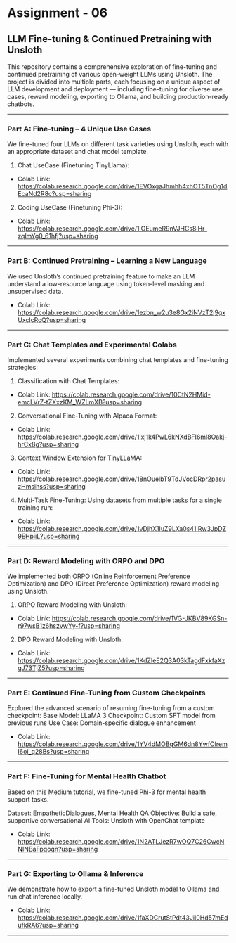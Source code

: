 # Assignment - 06


## LLM Fine-tuning & Continued Pretraining with Unsloth
This repository contains a comprehensive exploration of fine-tuning and continued pretraining of various open-weight LLMs using Unsloth. The project is divided into multiple parts, each focusing on a unique aspect of LLM development and deployment — including fine-tuning for diverse use cases, reward modeling, exporting to Ollama, and building production-ready chatbots.


---

### Part A: Fine-tuning – 4 Unique Use Cases
We fine-tuned four LLMs on different task varieties using Unsloth, each with an appropriate dataset and chat model template.

1) Chat UseCase (Finetuning TinyLlama):

- Colab Link: https://colab.research.google.com/drive/1EVOxgaJhmhh4xhOT5TnOg1dEcaNd2R8c?usp=sharing

2) Coding UseCase (Finetuning Phi-3):

- Colab Link: https://colab.research.google.com/drive/1lOEumeR9nVJHCs8lHr-zqlmYg0_61hfj?usp=sharing

---

### Part B: Continued Pretraining – Learning a New Language
We used Unsloth’s continued pretraining feature to make an LLM understand a low-resource language using token-level masking and unsupervised data.

- Colab Link: https://colab.research.google.com/drive/1ezbn_w2u3e8Gx2iNVzT2j9gxUxclcRcQ?usp=sharing
  
---

### Part C: Chat Templates and Experimental Colabs
Implemented several experiments combining chat templates and fine-tuning strategies:

1) Classification with Chat Templates:

- Colab Link: https://colab.research.google.com/drive/10CtN2HMid-emcLVrZ-tZXxzKM_WZLmXB?usp=sharing
  
2) Conversational Fine-Tuning with Alpaca Format:

- Colab Link: https://colab.research.google.com/drive/1lxj1k4PwL6kNXdBFI6ml8Oakj-hrCx8g?usp=sharing

3) Context Window Extension for TinyLLaMA:

- Colab Link: https://colab.research.google.com/drive/18nOuelbT9TdJVocDRpr2pasuzHmsihss?usp=sharing
  
4) Multi-Task Fine-Tuning: Using datasets from multiple tasks for a single training run:

- Colab Link: https://colab.research.google.com/drive/1vDjhX1luZ9LXa0s41IRw3JpDZ9EHpiiL?usp=sharing

---

### Part D: Reward Modeling with ORPO and DPO
We implemented both ORPO (Online Reinforcement Preference Optimization) and DPO (Direct Preference Optimization) reward modeling using Unsloth.

1) ORPO Reward Modeling with Unsloth:

- Colab Link: https://colab.research.google.com/drive/1VG-JKBV89KGSn-r97wsB1z6hszvwYy-f?usp=sharing

2) DPO Reward Modeling with Unsloth:

- Colab Link: https://colab.research.google.com/drive/1KdZIeE2Q3A03kTagdFxkfaXzqJ73TjZ5?usp=sharing

---

### Part E: Continued Fine-Tuning from Custom Checkpoints
Explored the advanced scenario of resuming fine-tuning from a custom checkpoint:
Base Model: LLaMA 3 
Checkpoint: Custom SFT model from previous runs
Use Case: Domain-specific dialogue enhancement


- Colab Link: https://colab.research.google.com/drive/1YV4dMOBqGM6dn8YwfOlremI6oi_q28Bs?usp=sharing
  
---

### Part F: Fine-Tuning for Mental Health Chatbot
Based on this Medium tutorial, we fine-tuned Phi-3 for mental health support tasks.

Dataset: EmpatheticDialogues, Mental Health QA
Objective: Build a safe, supportive conversational AI
Tools: Unsloth with OpenChat template

- Colab Link: https://colab.research.google.com/drive/1N2ATLJezR7wOQ7C26CwcNNINBaFpqoqn?usp=sharing


---

### Part G: Exporting to Ollama & Inference
We demonstrate how to export a fine-tuned Unsloth model to Ollama and run chat inference locally.


- Colab Link: https://colab.research.google.com/drive/1faXDCrutStPdt43JiI0Hd57mEdufkRA6?usp=sharing


---
